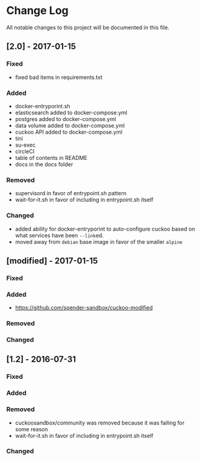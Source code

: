 Change Log
==========

All notable changes to this project will be documented in this file.

[2.0] - 2017-01-15
---------------------

### Fixed

-	fixed bad items in requirements.txt

### Added

-	docker-entryporint.sh
-	elasticsearch added to docker-compose.yml
-	postgres added to docker-compose.yml
-	data volume added to docker-compose.yml
-	cuckoo API added to docker-compose.yml
-	tini
-	su-exec
-	circleCI
-	table of contents in README
- docs in the docs folder

### Removed

-	supervisord in favor of entrypoint.sh pattern
- wait-for-it.sh in favor of including in entrypoint.sh itself

### Changed

-	added ability for docker-entryporint to auto-configure cuckoo based on what services have been `--link`ed.
-	moved away from `debian` base image in favor of the smaller `alpine`

[modified] - 2017-01-15
------------------

### Fixed

### Added

-	https://github.com/spender-sandbox/cuckoo-modified

### Removed

### Changed

[1.2] - 2016-07-31
------------------

### Fixed

### Added

### Removed

-	cuckoosandbox/community was removed because it was failing for some reason
- wait-for-it.sh in favor of including in entrypoint.sh itself

### Changed
